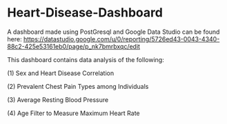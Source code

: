 # Heart-Disease-Dashboard

A dashboard made using PostGresql and Google Data Studio can be found here: https://datastudio.google.com/u/0/reporting/5726ed43-0043-4340-88c2-425e53161eb0/page/p_nk7bmrbxqc/edit

This dashboard contains data analysis of the following:

(1) Sex and Heart Disease Correlation

(2) Prevalent Chest Pain Types among Individuals

(3) Average Resting Blood Pressure

(4) Age Filter to Measure Maximum Heart Rate
